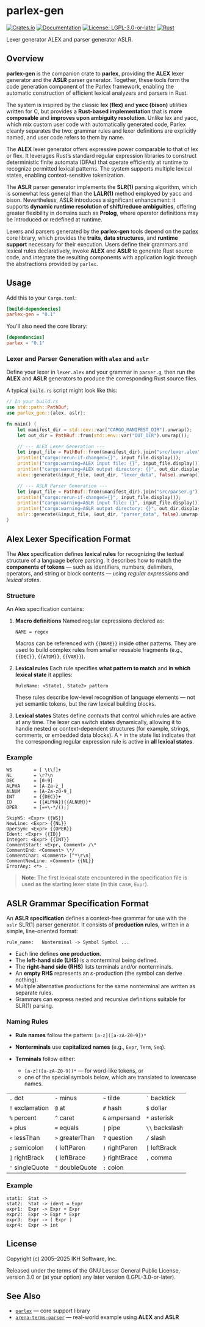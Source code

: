 # parlex-gen

[![Crates.io](https://img.shields.io/crates/v/parlex-gen.svg)](https://crates.io/crates/parlex-gen)
[![Documentation](https://docs.rs/parlex-gen/badge.svg)](https://docs.rs/parlex-gen)
[![License: LGPL-3.0-or-later](https://img.shields.io/badge/License-LGPL%203.0--or--later-blue.svg)](https://www.gnu.org/licenses/lgpl-3.0)
[![Rust](https://img.shields.io/badge/rust-stable-brightgreen.svg)](https://www.rust-lang.org)

Lexer generator ALEX and parser generator ASLR.

## Overview

**parlex-gen** is the companion crate to **parlex**, providing the **ALEX** lexer generator and the **ASLR** parser generator. Together, these tools form the code generation component of the Parlex framework, enabling the automatic construction of efficient lexical analyzers and parsers in Rust.

The system is inspired by the classic **lex (flex)** and **yacc (bison)** utilities written for C, but provides a **Rust-based implementation** that is **more composable** and **improves upon ambiguity resolution**. Unlike lex and yacc, which mix custom user code with automatically generated code, Parlex cleanly separates the two: grammar rules and lexer definitions are explicitly named, and user code refers to them by name.

The **ALEX** lexer generator offers expressive power comparable to that of lex or flex. It leverages Rust’s standard regular expression libraries to construct deterministic finite automata (DFAs) that operate efficiently at runtime to recognize permitted lexical patterns. The system supports multiple lexical states, enabling context-sensitive tokenization.

The **ASLR** parser generator implements the **SLR(1)** parsing algorithm, which is somewhat less general than the **LALR(1)** method employed by yacc and bison. Nevertheless, ASLR introduces a significant enhancement: it supports **dynamic runtime resolution of shift/reduce ambiguities**, offering greater flexibility in domains such as **Prolog**, where operator definitions may be introduced or redefined at runtime.

Lexers and parsers generated by the **parlex-gen** tools depend on the [parlex](https://crates.io/crates/parlex) core library, which provides the **traits**, **data structures**, and **runtime support** necessary for their execution. Users define their grammars and lexical rules declaratively, invoke **ALEX** and **ASLR** to generate Rust source code, and integrate the resulting components with application logic through the abstractions provided by `parlex`.


## Usage

Add this to your `Cargo.toml`:

```toml
[build-dependencies]
parlex-gen = "0.1"
```

You'll also need the core library:

```toml
[dependencies]
parlex = "0.1"
```


### Lexer and Parser Generation with `alex` and `aslr`

Define your lexer in `lexer.alex` and your grammar in `parser.g`, then run the **ALEX** and **ASLR** generators to produce the corresponding Rust source files.

A typical `build.rs` script might look like this:

```rust
// In your build.rs
use std::path::PathBuf;
use parlex_gen::{alex, aslr};

fn main() {
    let manifest_dir = std::env::var("CARGO_MANIFEST_DIR").unwrap();
    let out_dir = PathBuf::from(std::env::var("OUT_DIR").unwrap());

    // --- ALEX Lexer Generation ---
    let input_file = PathBuf::from(&manifest_dir).join("src/lexer.alex");
    println!("cargo:rerun-if-changed={}", input_file.display());
    println!("cargo:warning=ALEX input file: {}", input_file.display());
    println!("cargo:warning=ALEX output directory: {}", out_dir.display());
    alex::generate(&input_file, &out_dir, "lexer_data", false).unwrap();

    // --- ASLR Parser Generation ---
    let input_file = PathBuf::from(&manifest_dir).join("src/parser.g");
    println!("cargo:rerun-if-changed={}", input_file.display());
    println!("cargo:warning=ASLR input file: {}", input_file.display());
    println!("cargo:warning=ASLR output directory: {}", out_dir.display());
    aslr::generate(&input_file, &out_dir, "parser_data", false).unwrap();
}
```


## Alex Lexer Specification Format

The **Alex** specification defines **lexical rules** for recognizing the textual structure of a language before parsing.
It describes how to match the **components of tokens** — such as identifiers, numbers, delimiters, operators, and string or block contents — using *regular expressions* and *lexical states*.

### Structure

An Alex specification contains:

1. **Macro definitions**
   Named regular expressions declared as:

   ```text
   NAME = regex
   ```

   Macros can be referenced with `{{NAME}}` inside other patterns.
   They are used to build complex rules from smaller reusable fragments (e.g., `{{DEC}}`, `{{ATOM}}`, `{{VAR}}`).

2. **Lexical rules**
   Each rule specifies **what pattern to match** and **in which lexical state** it applies:

   ```text
   RuleName: <State1, State2> pattern
   ```

   These rules describe low-level recognition of language elements — not yet semantic tokens, but the raw lexical building blocks.

3. **Lexical states**
   States define *contexts* that control which rules are active at any time.
   The lexer can switch states dynamically, allowing it to handle nested or context-dependent structures (for example, strings, comments, or embedded data blocks).
   A `*` in the state list indicates that the corresponding regular expression rule is active in **all lexical states**.


### Example

```text
WS        = [ \t\f]+
NL        = \r?\n
DEC       = [0-9]
ALPHA     = [A-Za-z_]
ALNUM     = [A-Za-z0-9_]
INT       = {{DEC}}+
ID        = {{ALPHA}}{{ALNUM}}*
OPER      = [=+\-*/();]

SkipWS: <Expr> {{WS}}
NewLine: <Expr> {{NL}}
OperSym: <Expr> {{OPER}}
Ident: <Expr> {{ID}}
Integer: <Expr> {{INT}}
CommentStart: <Expr, Comment> /\*
CommentEnd: <Comment> \*/
CommentChar: <Comment> [^*\r\n]
CommentNewLine: <Comment> {{NL}}
ErrorAny: <*> .
```

> **Note:**
> The first lexical state encountered in the specification file is used as the starting lexer state (in this case, `Expr`).


## ASLR Grammar Specification Format

An **ASLR specification** defines a context-free grammar for use with the `aslr` SLR(1) parser generator.
It consists of **production rules**, written in a simple, line-oriented format:

```
rule_name:   Nonterminal -> Symbol Symbol ...
```

* Each line defines **one production**.
* The **left-hand side (LHS)** is a nonterminal being defined.
* The **right-hand side (RHS)** lists terminals and/or nonterminals.
* An **empty RHS** represents an ε-production (the symbol can derive nothing).
* Multiple alternative productions for the same nonterminal are written as separate rules.
* Grammars can express nested and recursive definitions suitable for SLR(1) parsing.

### Naming Rules

* **Rule names** follow the pattern:
  `[a-z]([a-zA-Z0-9])*`
* **Nonterminals** use **capitalized names** (e.g., `Expr`, `Term`, `Seq`).
* **Terminals** follow either:

  * `[a-z]([a-zA-Z0-9])*` — for word-like tokens, or
  * one of the special symbols below, which are translated to lowercase names.

|                 |                 |                |                  |
| :-------------- | :-------------- | :------------- | :--------------- |
| `.` dot         | `-` minus       | `~` tilde      | `` ` `` backtick |
| `!` exclamation | `@` at          | `#` hash       | `$` dollar       |
| `%` percent     | `^` caret       | `&` ampersand  | `*` asterisk     |
| `+` plus        | `=` equals      | `\|` pipe      | `\\` backslash   |
| `<` lessThan    | `>` greaterThan | `?` question   | `/` slash        |
| `;` semicolon   | `(` leftParen   | `)` rightParen | `[` leftBrack    |
| `]` rightBrack  | `{` leftBrace   | `}` rightBrace | `,` comma        |
| `'` singleQuote | `"` doubleQuote | `:` colon      |                  |

### Example

```text
stat1:  Stat ->
stat2:  Stat -> ident = Expr
expr1:  Expr -> Expr + Expr
expr2:  Expr -> Expr * Expr
expr3:  Expr -> ( Expr )
expr4:  Expr -> int
```

## License

Copyright (c) 2005–2025 IKH Software, Inc.

Released under the terms of the GNU Lesser General Public License, version 3.0
or (at your option) any later version (LGPL-3.0-or-later).

## See Also

- [`parlex`](https://crates.io/crates/parlex) — core support library
- [`arena-terms-parser`](https://crates.io/crates/arena-terms-parser) — real-world example using **ALEX** and **ASLR**


